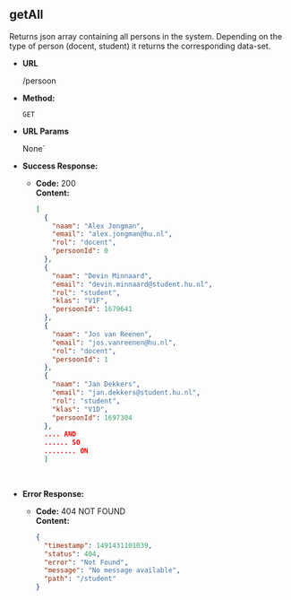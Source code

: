 **getAll**
----

Returns json array containing all persons in the system. Depending on the type of person (docent, student) it returns the corresponding data-set.

* **URL**

  /persoon

* **Method:**

  `GET` 

* **URL Params**

   None`

* **Success Response:**

  * **Code:** 200 <br />
    **Content:** 

    ```json
    [
      {
        "naam": "Alex Jongman",
        "email": "alex.jongman@hu.nl",
        "rol": "docent",
        "persoonId": 0
      },
      {
        "naam": "Devin Minnaard",
        "email": "devin.minnaard@student.hu.nl",
        "rol": "student",
        "klas": "V1F",
        "persoonId": 1679641
      },
      {
        "naam": "Jos van Reenen",
        "email": "jos.vanreenen@hu.nl",
        "rol": "docent",
        "persoonId": 1
      },
      {
        "naam": "Jan Dekkers",
        "email": "jan.dekkers@student.hu.nl",
        "rol": "student",
        "klas": "V1D",
        "persoonId": 1697304
      },
      .... AND
      ...... SO
      ........ ON
      ]
    ```

    ​

* **Error Response:**

  * **Code:** 404 NOT FOUND <br />
    **Content:**

    ```json
    {
      "timestamp": 1491431101039,
      "status": 404,
      "error": "Not Found",
      "message": "No message available",
      "path": "/student"
    }
    ```

